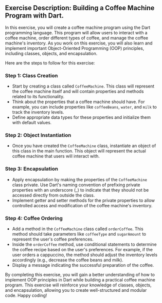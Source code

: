 ## Exercise Description: Building a Coffee Machine Program with Dart.

In this exercise, you will create a coffee machine program using the Dart programming language. This program will allow users to interact with a coffee machine, order different types of coffee, and manage the coffee machine's inventory. As you work on this exercise, you will also learn and implement important Object-Oriented Programming (OOP) principles, including classes, objects, and encapsulation.

Here are the steps to follow for this exercise:

### Step 1: Class Creation

- Start by creating a class called `CoffeeMachine`. This class will represent the coffee machine itself and will contain properties and methods related to its functionality.
- Think about the properties that a coffee machine should have. For example, you can include properties like `coffeeBeans`, `water`, and `milk` to track the inventory levels.
- Define appropriate data types for these properties and initialize them with default values.

### Step 2: Object Instantiation

- Once you have created the `CoffeeMachine` class, instantiate an object of this class in the main function. This object will represent the actual coffee machine that users will interact with.

### Step 3: Encapsulation

- Apply encapsulation by making the properties of the `CoffeeMachine` class private. Use Dart's naming convention of prefixing private properties with an underscore (_) to indicate that they should not be accessed directly from outside the class.
- Implement getter and setter methods for the private properties to allow controlled access and modification of the coffee machine's inventory.

###  Step 4: Coffee Ordering

- Add a method in the `CoffeeMachine` class called `orderCoffee`. This method should take parameters like `coffeeType` and `sugarAmount` to represent the user's coffee preferences.
- Inside the `orderCoffee` method, use conditional statements to determine the coffee recipe based on the user's preferences. For example, if the user orders a cappuccino, the method should adjust the inventory levels accordingly (e.g., decrease the coffee beans and milk).
- Display a message indicating the successful preparation of the coffee.

By completing this exercise, you will gain a better understanding of how to implement OOP principles in Dart while building a practical coffee machine program. This exercise will reinforce your knowledge of classes, objects, and encapsulation, allowing you to create well-structured and modular code. Happy coding!
